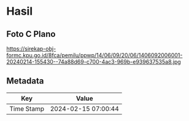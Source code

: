 # Hasil

## Foto C Plano

https://sirekap-obj-formc.kpu.go.id/8fca/pemilu/ppwp/14/06/09/20/06/1406092006001-20240214-155430--74a88d69-c700-4ac3-969b-e939637535a8.jpg


## Metadata

| Key        | Value               |
| ---------- | ------------------- |
| Time Stamp | 2024-02-15 07:00:44 |



